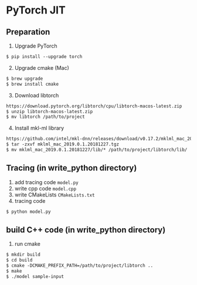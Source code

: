 # PyTorch JIT

## Preparation
1. Upgrade PyTorch
```markdown
$ pip install --upgrade torch
```
2. Upgrade cmake (Mac)
```markdown
$ brew upgrade
$ brew install cmake
```
3. Download libtorch
```markdown
https://download.pytorch.org/libtorch/cpu/libtorch-macos-latest.zip
$ unzip libtorch-macos-latest.zip
$ mv libtorch /path/to/project
```
4. Install mkl-ml library
```markdown
https://github.com/intel/mkl-dnn/releases/download/v0.17.2/mklml_mac_2019.0.1.20181227.tgz
$ tar -zxvf mklml_mac_2019.0.1.20181227.tgz
$ mv mklml_mac_2019.0.1.20181227/lib/* /path/to/project/libtorch/lib/
```

## Tracing (in write_python directory)
1. add tracing code ```model.py```
2. write cpp code ```model.cpp```
3. write CMakeLists ```CMakeLists.txt```
4. tracing code
```markdown
$ python model.py
```

## build C++ code (in write_python directory)
1. run cmake
```markdown
$ mkdir build
$ cd build
$ cmake -DCMAKE_PREFIX_PATH=/path/to/project/libtorch ..
$ make
$ ./model sample-input
```

